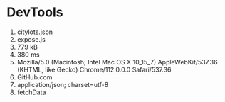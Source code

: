 # DevTools

1. citylots.json
2. expose.js
3. 779 kB
4. 380 ms
5. Mozilla/5.0 (Macintosh; Intel Mac OS X 10_15_7) AppleWebKit/537.36 (KHTML, like Gecko) Chrome/112.0.0.0 Safari/537.36
6. GitHub.com
7. application/json; charset=utf-8
8. fetchData